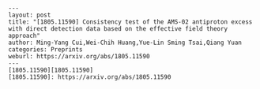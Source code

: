     ---
    layout: post
    title: "[1805.11590] Consistency test of the AMS-02 antiproton excess with direct detection data based on the effective field theory approach"
    author: Ming-Yang Cui,Wei-Chih Huang,Yue-Lin Sming Tsai,Qiang Yuan
    categories: Preprints
    weburl: https://arxiv.org/abs/1805.11590
    ---
    [1805.11590][1805.11590]
    [1805.11590]: https://arxiv.org/abs/1805.11590
